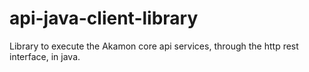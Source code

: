 api-java-client-library
=======================

Library to execute the Akamon core api services, through the http rest interface, in java.
